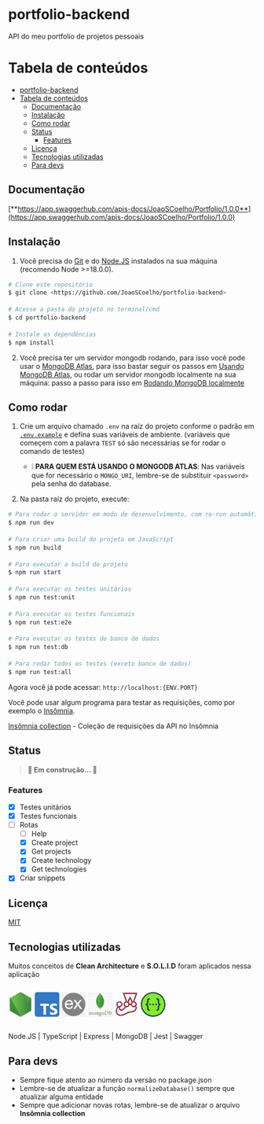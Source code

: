 # portfolio-backend

API do meu portfolio de projetos pessoais

Tabela de conteúdos
=

- [portfolio-backend](#portfolio-backend)
- [Tabela de conteúdos](#tabela-de-conteúdos)
  - [Documentação](#documentação)
  - [Instalação](#instalação)
  - [Como rodar](#como-rodar)
  - [Status](#status)
    - [Features](#features)
  - [Licença](#licença)
  - [Tecnologias utilizadas](#tecnologias-utilizadas)
  - [Para devs](#para-devs)

## Documentação
[**https://app.swaggerhub.com/apis-docs/JoaoSCoelho/Portfolio/1.0.0**](https://app.swaggerhub.com/apis-docs/JoaoSCoelho/Portfolio/1.0.0)

## Instalação

1. Você precisa do [Git](https://git-scm.com) e do [Node.JS](https://nodejs.org/) instalados na sua máquina (recomendo Node >=18.0.0).

```bash
# Clone este repositório
$ git clone <https://github.com/JoaoSCoelho/portfolio-backend>

# Acesse a pasta do projeto no terminal/cmd
$ cd portfolio-backend

# Instale as dependências
$ npm install
```

2. Você precisa ter um servidor mongodb rodando, para isso você pode usar o [MongoDB Atlas](https://www.mongodb.com/atlas), para isso bastar seguir os passos em [Usando MongoDB Atlas](docs/criando-mongodb-on-atlas.md), ou rodar um servidor mongodb localmente na sua máquina: passo a passo para isso em [Rodando MongoDB localmente](docs/instalacao-mongodb-community.md)

## Como rodar

1. Crie um arquivo chamado `.env` na raíz do projeto conforme o padrão em [`.env.example`](.env.example) e defina suas variáveis de ambiente. (variáveis que começem com a palavra `TEST` só são necessárias se for rodar o comando de testes)
   * ❕ **PARA QUEM ESTÁ USANDO O MONGODB ATLAS**: Nas variáveis que for necessário o `MONGO_URI`, lembre-se de substituir `<password>` pela senha do database.

2. Na pasta raíz do projeto, execute:

```bash
# Para rodar o servidor em modo de desenvolvimento, com re-run automático quando arquivos forem alterados
$ npm run dev

# Para criar uma build do projeto em JavaScript
$ npm run build

# Para executar a build do projeto
$ npm run start

# Para executar os testes unitários
$ npm run test:unit

# Para executar os testes funcionais
$ npm run test:e2e

# Para executar os testes do banco de dados
$ npm run test:db

# Para rodar todos os testes (exceto banco de dados)
$ npm run test:all
```

Agora você já pode acessar: `http://localhost:{ENV.PORT}`

Você pode usar algum programa para testar as requisições, como por exemplo o [Insômnia](https://insomnia.rest/download).

[Insômnia collection](resources/Insomnia_2023-08-04.json) - Coleção de requisições da API no Insômnia

## Status
> **🚧 Em construção... 🚧**

### Features

- [x] Testes unitários
- [x] Testes funcionais
- [ ] Rotas
  - [ ] Help
  - [x] Create project
  - [x] Get projects
  - [x] Create technology
  - [x] Get technologies
- [x] Criar snippets

## Licença

[MIT](https://choosealicense.com/licenses/mit/)

## Tecnologias utilizadas

Muitos conceitos de **Clean Architecture** e **S.O.L.I.D** foram aplicados nessa aplicação

<div style="display: inline-block">

![Node logo](resources/node.png)
![TypeScript logo](resources/typescript-logo.svg.png)
![Express logo](resources/express.png)
![MongoDB logo](resources/mongodb.png)
![Jest logo](resources/jest.png)
![Swagger](resources/swagger.png)
</div>

Node.JS | TypeScript | Express | MongoDB | Jest | Swagger

## Para devs

* Sempre fique atento ao número da versão no package.json
* Lembre-se de atualizar a função `normalizeDatabase()` sempre que atualizar alguma entidade
* Sempre que adicionar novas rotas, lembre-se de atualizar o arquivo **Insômnia collection**
